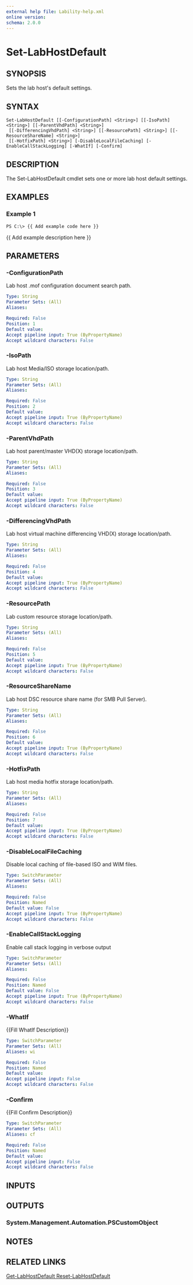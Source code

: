 ```yaml
---
external help file: Lability-help.xml
online version: 
schema: 2.0.0
---
```


# Set-LabHostDefault
## SYNOPSIS
Sets the lab host's default settings.

## SYNTAX

```
Set-LabHostDefault [[-ConfigurationPath] <String>] [[-IsoPath] <String>] [[-ParentVhdPath] <String>]
 [[-DifferencingVhdPath] <String>] [[-ResourcePath] <String>] [[-ResourceShareName] <String>]
 [[-HotfixPath] <String>] [-DisableLocalFileCaching] [-EnableCallStackLogging] [-WhatIf] [-Confirm]
```

## DESCRIPTION
The Set-LabHostDefault cmdlet sets one or more lab host default settings.

## EXAMPLES

### Example 1
```
PS C:\> {{ Add example code here }}
```

{{ Add example description here }}

## PARAMETERS

### -ConfigurationPath
Lab host .mof configuration document search path.

```yaml
Type: String
Parameter Sets: (All)
Aliases: 

Required: False
Position: 1
Default value: 
Accept pipeline input: True (ByPropertyName)
Accept wildcard characters: False
```

### -IsoPath
Lab host Media/ISO storage location/path.

```yaml
Type: String
Parameter Sets: (All)
Aliases: 

Required: False
Position: 2
Default value: 
Accept pipeline input: True (ByPropertyName)
Accept wildcard characters: False
```

### -ParentVhdPath
Lab host parent/master VHD(X) storage location/path.

```yaml
Type: String
Parameter Sets: (All)
Aliases: 

Required: False
Position: 3
Default value: 
Accept pipeline input: True (ByPropertyName)
Accept wildcard characters: False
```

### -DifferencingVhdPath
Lab host virtual machine differencing VHD(X) storage location/path.

```yaml
Type: String
Parameter Sets: (All)
Aliases: 

Required: False
Position: 4
Default value: 
Accept pipeline input: True (ByPropertyName)
Accept wildcard characters: False
```

### -ResourcePath
Lab custom resource storage location/path.

```yaml
Type: String
Parameter Sets: (All)
Aliases: 

Required: False
Position: 5
Default value: 
Accept pipeline input: True (ByPropertyName)
Accept wildcard characters: False
```

### -ResourceShareName
Lab host DSC resource share name (for SMB Pull Server).

```yaml
Type: String
Parameter Sets: (All)
Aliases: 

Required: False
Position: 6
Default value: 
Accept pipeline input: True (ByPropertyName)
Accept wildcard characters: False
```

### -HotfixPath
Lab host media hotfix storage location/path.

```yaml
Type: String
Parameter Sets: (All)
Aliases: 

Required: False
Position: 7
Default value: 
Accept pipeline input: True (ByPropertyName)
Accept wildcard characters: False
```

### -DisableLocalFileCaching
Disable local caching of file-based ISO and WIM files.

```yaml
Type: SwitchParameter
Parameter Sets: (All)
Aliases: 

Required: False
Position: Named
Default value: False
Accept pipeline input: True (ByPropertyName)
Accept wildcard characters: False
```

### -EnableCallStackLogging
Enable call stack logging in verbose output

```yaml
Type: SwitchParameter
Parameter Sets: (All)
Aliases: 

Required: False
Position: Named
Default value: False
Accept pipeline input: True (ByPropertyName)
Accept wildcard characters: False
```

### -WhatIf
{{Fill WhatIf Description}}

```yaml
Type: SwitchParameter
Parameter Sets: (All)
Aliases: wi

Required: False
Position: Named
Default value: 
Accept pipeline input: False
Accept wildcard characters: False
```

### -Confirm
{{Fill Confirm Description}}

```yaml
Type: SwitchParameter
Parameter Sets: (All)
Aliases: cf

Required: False
Position: Named
Default value: 
Accept pipeline input: False
Accept wildcard characters: False
```

## INPUTS

## OUTPUTS

### System.Management.Automation.PSCustomObject

## NOTES

## RELATED LINKS

[Get-LabHostDefault
Reset-LabHostDefault]()

